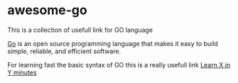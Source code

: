 # awesome-go
This is a collection of usefull link for GO language  

[Go](https://golang.org/) is an open source programming language that makes it easy to build simple, reliable, and efficient software. 

For learning fast the basic syntax of GO this is a really usefull link [Learn X in Y minutes](https://learnxinyminutes.com/docs/go/)

